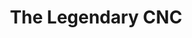 ---
title: "The Legendary CNC"
meta_title: ""
description: ""
image: "/images/legCNC.PNG"
categories: ["CNC"]
draft: false
---
